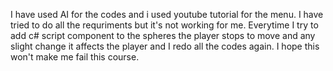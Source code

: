 I have used AI for the codes and i used youtube tutorial for the menu.
I have tried to do all the requriments but it's not working for me.
Everytime I try to add c# script component to the spheres the player stops to move and any slight change it affects the player and I redo all the codes again.
I hope this won't make me fail this course.
